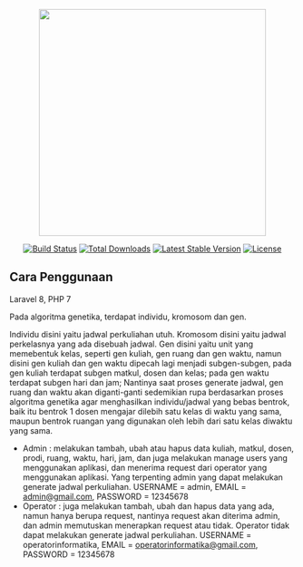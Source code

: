 <p align="center"><a href="https://laravel.com" target="_blank"><img src="https://raw.githubusercontent.com/laravel/art/master/logo-lockup/5%20SVG/2%20CMYK/1%20Full%20Color/laravel-logolockup-cmyk-red.svg" width="400"></a></p>

<p align="center">
<a href="https://travis-ci.org/laravel/framework"><img src="https://travis-ci.org/laravel/framework.svg" alt="Build Status"></a>
<a href="https://packagist.org/packages/laravel/framework"><img src="https://img.shields.io/packagist/dt/laravel/framework" alt="Total Downloads"></a>
<a href="https://packagist.org/packages/laravel/framework"><img src="https://img.shields.io/packagist/v/laravel/framework" alt="Latest Stable Version"></a>
<a href="https://packagist.org/packages/laravel/framework"><img src="https://img.shields.io/packagist/l/laravel/framework" alt="License"></a>
</p>

## Cara Penggunaan

Laravel 8, PHP 7

Pada algoritma genetika, terdapat individu, kromosom dan gen.

Individu disini yaitu jadwal perkuliahan utuh.
Kromosom disini yaitu jadwal perkelasnya yang ada disebuah jadwal.
Gen disini yaitu unit yang memebentuk kelas, seperti gen kuliah, gen ruang dan gen waktu, namun disini gen kuliah dan gen waktu dipecah lagi menjadi subgen-subgen, pada gen kuliah terdapat subgen matkul, dosen dan kelas; pada gen waktu terdapat subgen hari dan jam; 
Nantinya saat proses generate jadwal, gen ruang dan waktu akan diganti-ganti sedemikian rupa berdasarkan proses algoritma genetika agar menghasilkan individu/jadwal yang bebas bentrok, baik itu bentrok 1 dosen mengajar dilebih satu kelas di waktu yang sama, maupun bentrok ruangan yang digunakan oleh lebih dari satu kelas diwaktu yang sama.

- Admin : melakukan tambah, ubah atau hapus data kuliah, matkul, dosen, prodi, ruang, waktu, hari, jam, dan juga melakukan manage users yang menggunakan aplikasi, dan menerima request dari operator yang menggunakan aplikasi. Yang terpenting admin yang dapat melakukan generate jadwal perkuliahan. USERNAME = admin, EMAIL = admin@gmail.com, PASSWORD = 12345678
- Operator : juga melakukan tambah, ubah dan hapus data yang ada, namun hanya berupa request, nantinya request akan diterima admin, dan admin memutuskan menerapkan request atau tidak. Operator tidak dapat melakukan generate jadwal perkuliahan. USERNAME = operatorinformatika, EMAIL = operatorinformatika@gmail.com, PASSWORD = 12345678

